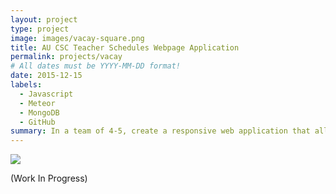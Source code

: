 ```yaml
---
layout: project
type: project
image: images/vacay-square.png
title: AU CSC Teacher Schedules Webpage Application
permalink: projects/vacay
# All dates must be YYYY-MM-DD format!
date: 2015-12-15
labels:
  - Javascript
  - Meteor
  - MongoDB
  - GitHub
summary: In a team of 4-5, create a responsive web application that allows AU Computer Science professors to view courses from current and previous years. Other options are available as well.
---
```


<img class="ui medium right floated rounded image" src="../images/vacay-home-page.png">

(Work In Progress)
